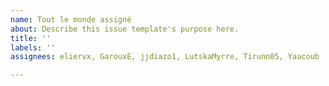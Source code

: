 ```yaml
---
name: Tout le monde assigné
about: Describe this issue template's purpose here.
title: ''
labels: ''
assignees: eliervx, GarouxE, jjdiazo1, LutskaMyrre, Tirunn05, Yaacoub

---
```



